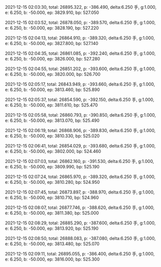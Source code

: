 2021-12-15 02:03:30, total: 26895.322, p: -386.490, delta:6.250 手, g:1.000, e: 6.250, b: -50.000, ep: 3829.910, bp: 527.050

2021-12-15 02:03:52, total: 26878.050, p: -389.570, delta:6.250 手, g:1.000, e: 6.250, b: -50.000, ep: 3828.190, bp: 527.220

2021-12-15 02:04:13, total: 26864.910, p: -389.320, delta:6.250 手, g:1.000, e: 6.250, b: -50.000, ep: 3827.800, bp: 527.140

2021-12-15 02:04:35, total: 26861.085, p: -392.240, delta:6.250 手, g:1.000, e: 6.250, b: -50.000, ep: 3826.000, bp: 527.280

2021-12-15 02:04:55, total: 26851.202, p: -393.600, delta:6.250 手, g:1.000, e: 6.250, b: -50.000, ep: 3820.000, bp: 526.700

2021-12-15 02:05:17, total: 26843.949, p: -393.660, delta:6.250 手, g:1.000, e: 6.250, b: -50.000, ep: 3813.460, bp: 525.890

2021-12-15 02:05:37, total: 26854.590, p: -392.150, delta:6.250 手, g:1.000, e: 6.250, b: -50.000, ep: 3811.610, bp: 525.470

2021-12-15 02:05:58, total: 26860.793, p: -390.850, delta:6.250 手, g:1.000, e: 6.250, b: -50.000, ep: 3813.070, bp: 525.490

2021-12-15 02:06:19, total: 26868.906, p: -389.830, delta:6.250 手, g:1.000, e: 6.250, b: -50.000, ep: 3810.330, bp: 525.020

2021-12-15 02:06:41, total: 26854.029, p: -393.680, delta:6.250 手, g:1.000, e: 6.250, b: -50.000, ep: 3802.000, bp: 524.460

2021-12-15 02:07:03, total: 26862.160, p: -391.530, delta:6.250 手, g:1.000, e: 6.250, b: -50.000, ep: 3809.990, bp: 525.190

2021-12-15 02:07:24, total: 26865.970, p: -389.320, delta:6.250 手, g:1.000, e: 6.250, b: -50.000, ep: 3810.280, bp: 524.950

2021-12-15 02:07:45, total: 26873.897, p: -388.970, delta:6.250 手, g:1.000, e: 6.250, b: -50.000, ep: 3810.710, bp: 524.960

2021-12-15 02:08:07, total: 26877.746, p: -388.620, delta:6.250 手, g:1.000, e: 6.250, b: -50.000, ep: 3811.380, bp: 525.000

2021-12-15 02:08:29, total: 26885.290, p: -387.600, delta:6.250 手, g:1.000, e: 6.250, b: -50.000, ep: 3813.920, bp: 525.190

2021-12-15 02:08:50, total: 26888.083, p: -387.080, delta:6.250 手, g:1.000, e: 6.250, b: -50.000, ep: 3813.480, bp: 525.070

2021-12-15 02:09:11, total: 26895.055, p: -386.400, delta:6.250 手, g:1.000, e: 6.250, b: -50.000, ep: 3816.000, bp: 525.300